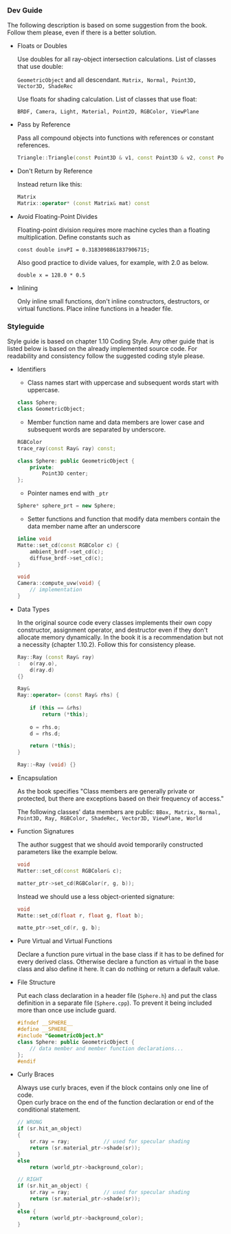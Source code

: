 ### Dev Guide

The following description is based on some suggestion from the book. Follow them please, even if there is a better solution.

* Floats or Doubles

    Use doubles for all ray-object intersection calculations.
    List of classes that use double:
    
    `GeometricObject` and all descendant. `Matrix, Normal, Point3D, Vector3D, ShadeRec`

    Use floats for shading calculation.
    List of classes that use float:
    
    `BRDF, Camera, Light, Material, Point2D, RGBColor, ViewPlane` 

* Pass by Reference

    Pass all compound objects into functions with references or constant references.
    ```cpp
    Triangle::Triangle(const Point3D & v1, const Point3D & v2, const Point3D & v3);
    ```

* Don't Return by Reference

    Instead return like this:
    ```cpp
    Matrix
    Matrix::operator* (const Matrix& mat) const
    ```

* Avoid Floating-Point Divides

    Floating-point division requires more machine cycles than a floating multiplication. Define constants such as

    `const double invPI = 0.3183098861837906715;`

    Also good practice to divide values, for example, with 2.0 as below.

    `double x = 128.0 * 0.5`

* Inlining

    Only inline small functions, don't inline constructors, destructors, or virtual functions. Place inline functions in a header file.


### Styleguide

Style guide is based on chapter 1.10 Coding Style. Any other guide that is listed below is based on the already implemented source code. For readability and consistency follow the suggested coding style please.

* Identifiers

    * Class names start with uppercase and subsequent words start with uppercase.
    ```cpp
    class Sphere;
    class GeometricObject;
    ```
    * Member function name and data members are lower case and subsequent words are separated by underscore.
    ```cpp
    RGBColor	
    trace_ray(const Ray& ray) const;

    class Sphere: public GeometricObject {
        private:
            Point3D center;
    };
    ```
    * Pointer names end with `_ptr`
    ```cpp
    Sphere* sphere_prt = new Sphere;
    ```
    * Setter functions and function that modify data members contain the data member name after an underscore
    ```cpp
    inline void
    Matte::set_cd(const RGBColor c) {
        ambient_brdf->set_cd(c);
        diffuse_brdf->set_cd(c);
    }

    void
    Camera::compute_uvw(void) {
        // implementation
    }
    ```

* Data Types

    In the original source code every classes implements their own copy constructor, assignment operator, and destructor even if they don't allocate memory dynamically. In the book it is a recommendation but not a necessity (chapter 1.10.2).
    Follow this for consistency please.
    ```cpp
    Ray::Ray (const Ray& ray)
	: 	o(ray.o), 
		d(ray.d) 
    {}

    Ray& 
    Ray::operator= (const Ray& rhs) {
        
        if (this == &rhs)
            return (*this);
            
        o = rhs.o; 
        d = rhs.d; 

        return (*this);	
    }

    Ray::~Ray (void) {}
    ```

* Encapsulation
    
    As the book specifies "Class members are generally private or protected, but there are exceptions based on their frequency of access."
    
    The following classes' data members are public: `BBox, Matrix, Normal, Point3D, Ray, RGBColor, ShadeRec, Vector3D, ViewPlane, World`

* Function Signatures
    
    The author suggest that we should avoid temporarily constructed parameters like the example below.
    ```cpp
    void
    Matter::set_cd(const RGBColor& c);

    matter_ptr->set_cd(RGBColor(r, g, b));
    ```
    Instead we should use a less object-oriented signature:
    ```cpp
    void
    Matte::set_cd(float r, float g, float b);

    matte_ptr->set_cd(r, g, b);
    ```

* Pure Virtual and Virtual Functions
    
    Declare a function pure virtual in the base class if it has to be defined for every derived class.
    Otherwise declare a function as virtual in the base class and also define it here. It can do nothing or return a default value.

* File Structure

    Put each class declaration in a header file (`Sphere.h`) and put the class definition in a separate file (`Sphere.cpp`).
    To prevent it being included more than once use include guard.
    ```cpp
    #ifndef __SPHERE__
    #define __SPHERE__
    #include "GeometricObject.h"
    class Sphere: public GeometricObject {
        // data member and member function declarations...
    };
    #endif
    ``` 

* Curly Braces

    Always use curly braces, even if the block contains only one line of code.  
    Open curly brace on the end of the function declaration or end of the conditional statement.  
    ```cpp
    // WRONG
    if (sr.hit_an_object)
    {
		sr.ray = ray;			// used for specular shading
		return (sr.material_ptr->shade(sr));
	}   
	else
		return (world_ptr->background_color);
    
    // RIGHT
    if (sr.hit_an_object) {
		sr.ray = ray;			// used for specular shading
		return (sr.material_ptr->shade(sr));
	}   
	else {
		return (world_ptr->background_color);
    }
    ```
